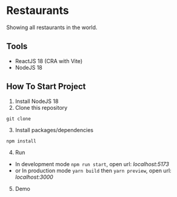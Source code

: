 # Restaurants

Showing all restaurants in the world.

## Tools

-   ReactJS 18 (CRA with Vite)
-   NodeJS 18


## How To Start Project

1. Install NodeJS 18
2. Clone this repository

`git clone `

3. Install packages/dependencies

`npm install`

4. Run

-   In development mode
    `npm run start`, open url: _localhost:5173_
-   or In production mode `yarn build` then `yarn preview`, open url: _localhost:3000_

5. Demo
